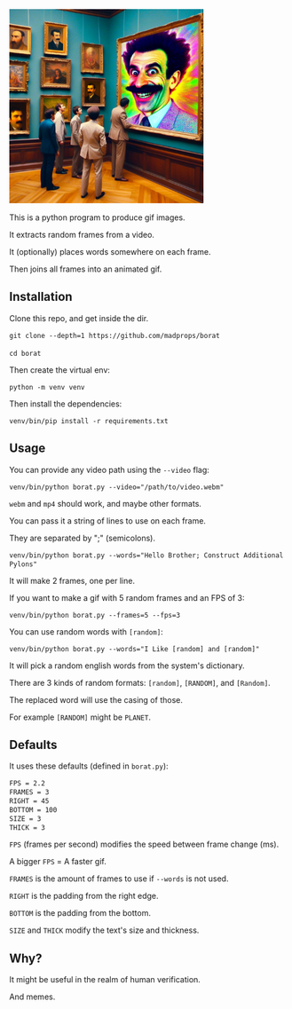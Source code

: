 <img src="borat.jpg" width="350">

This is a python program to produce gif images.

It extracts random frames from a video.

It (optionally) places words somewhere on each frame.

Then joins all frames into an animated gif.

## Installation

Clone this repo, and get inside the dir.

```
git clone --depth=1 https://github.com/madprops/borat

cd borat
```

Then create the virtual env:

```
python -m venv venv
```

Then install the dependencies:

```
venv/bin/pip install -r requirements.txt
```

## Usage

You can provide any video path using the `--video` flag:

```
venv/bin/python borat.py --video="/path/to/video.webm"
```

`webm` and `mp4` should work, and maybe other formats.

You can pass it a string of lines to use on each frame.

They are separated by ";" (semicolons).

```
venv/bin/python borat.py --words="Hello Brother; Construct Additional Pylons"
```

It will make 2 frames, one per line.

If you want to make a gif with 5 random frames and an FPS of 3:

```
venv/bin/python borat.py --frames=5 --fps=3
```

You can use random words with `[random]`:

```
venv/bin/python borat.py --words="I Like [random] and [random]"
```

It will pick a random english words from the system's dictionary.

There are 3 kinds of random formats: `[random]`, `[RANDOM]`, and `[Random]`.

The replaced word will use the casing of those.

For example `[RANDOM]` might be `PLANET`.

## Defaults

It uses these defaults (defined in `borat.py`):

```
FPS = 2.2
FRAMES = 3
RIGHT = 45
BOTTOM = 100
SIZE = 3
THICK = 3
```

`FPS` (frames per second) modifies the speed between frame change (ms).

A bigger `FPS` = A faster gif.

`FRAMES` is the amount of frames to use if `--words` is not used.

`RIGHT` is the padding from the right edge.

`BOTTOM` is the padding from the bottom.

`SIZE` and `THICK` modify the text's size and thickness.

## Why?

It might be useful in the realm of human verification.

And memes.
